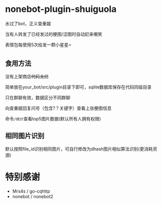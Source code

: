 # nonebot-plugin-shuiguola
水过了bot，正义查重姬

当有人转发了已经发过的梗图/涩图时自动赶来嘲笑

表情包每使用5次给发一颗小星星⭐

## 食用方法
没有上架商店~~代码太烂~~

简单放在your_bot/src/plugin目录下即可，sqlite数据库保存在代码同级目录

只在群聊有效，数据区分不同群聊

向查重姬回复问号（包含?？关键字）查看上张梗图信息

命令`/统计`查看top5图片数据(默认所有人拥有权限)

## 相同图片识别
默认按照file_id识别相同图片，可自行修改为dhash图片相似算法识别(更消耗资源)

# 特别感谢
- Mrs4s / go-cqhttp
- nonebot / nonebot2
